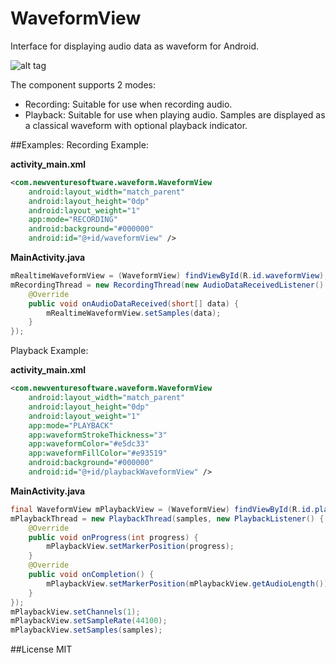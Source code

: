 # WaveformView
Interface for displaying audio data as waveform for Android.

![alt tag](http://www.newventuresoftware.com/wordpress/wp-content/uploads/2015/12/device-2015-12-14-161713.png)

The component supports 2 modes:
* Recording: Suitable for use when recording audio.
* Playback: Suitable for use when playing audio. Samples are displayed as a classical waveform with optional playback indicator.

##Examples:
Recording Example:

**activity_main.xml**
``` xml
<com.newventuresoftware.waveform.WaveformView
    android:layout_width="match_parent"
    android:layout_height="0dp"
    android:layout_weight="1"
    app:mode="RECORDING"
    android:background="#000000"
    android:id="@+id/waveformView" />
```
**MainActivity.java**
``` java
mRealtimeWaveformView = (WaveformView) findViewById(R.id.waveformView);
mRecordingThread = new RecordingThread(new AudioDataReceivedListener() {
    @Override
    public void onAudioDataReceived(short[] data) {
        mRealtimeWaveformView.setSamples(data);
    }
});
```

Playback Example:

**activity_main.xml**
``` xml
<com.newventuresoftware.waveform.WaveformView
    android:layout_width="match_parent"
    android:layout_height="0dp"
    android:layout_weight="1"
    app:mode="PLAYBACK"
    app:waveformStrokeThickness="3"
    app:waveformColor="#e5dc33"
    app:waveformFillColor="#e93519"
    android:background="#000000"
    android:id="@+id/playbackWaveformView" />
```
**MainActivity.java**
``` java
final WaveformView mPlaybackView = (WaveformView) findViewById(R.id.playbackWaveformView);
mPlaybackThread = new PlaybackThread(samples, new PlaybackListener() {
    @Override
    public void onProgress(int progress) {
        mPlaybackView.setMarkerPosition(progress);
    }
    @Override
    public void onCompletion() {
        mPlaybackView.setMarkerPosition(mPlaybackView.getAudioLength());
    }
});
mPlaybackView.setChannels(1);
mPlaybackView.setSampleRate(44100);
mPlaybackView.setSamples(samples);
```

##License
MIT
